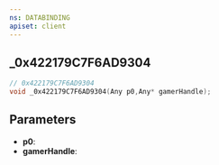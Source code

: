 ```yaml
---
ns: DATABINDING
apiset: client
---
```

## _0x422179C7F6AD9304

```c
// 0x422179C7F6AD9304
void _0x422179C7F6AD9304(Any p0,Any* gamerHandle);
```


## Parameters
* **p0**:
* **gamerHandle**:
